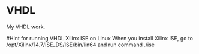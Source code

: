 # VHDL
My VHDL work.

#Hint for running VHDL Xilinx ISE on Linux
When you install Xilinx ISE, go to /opt/Xilinx/14.7/ISE_DS/ISE/bin/lin64 and run command ./ise
